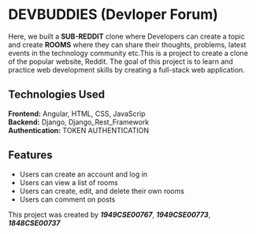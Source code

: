 # DEVBUDDIES (Devloper Forum)

Here, we built a **SUB-REDDIT** clone where Developers can create a topic and create **ROOMS** where
they can share their thoughts, problems, latest events in the technology community etc.This is a project to create a clone of the popular website, Reddit. The goal of this project is to learn and practice web development skills by creating a full-stack web application.


## Technologies Used
**Frontend:** Angular, HTML, CSS, JavaScrip <br>
**Backend:** Django, Django_Rest_Framework<br>
**Authentication:** TOKEN AUTHENTICATION

## Features
- Users can create an account and log in
- Users can view a list of rooms
- Users can create, edit, and delete their own rooms
- Users can comment on posts

This project was created by ***1949CSE00767***, ***1949CSE00773***, ***1848CSE00737***

